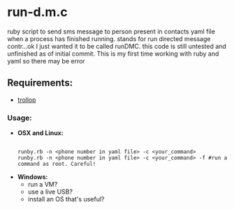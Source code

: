 # run-d.m.c
  ruby script to send sms message to person present in contacts yaml file when a process has finished running. stands for run directed message contr...ok I just wanted it to be called runDMC. this code is still untested and unfinished as of initial commit. This is my first time working with ruby and yaml so there may be error

## Requirements:
- [trollop](https://github.com/ManageIQ/trollop)

### Usage:
  - **OSX and Linux:**<br>
    ```shell
    
    runby.rb -n <phone number in yaml file> -c <your_command>
    runby.rb -n <phone number in yaml file> -c <your_command> -f #run a command as root. Careful!
    
    ```
  - **Windows:**
    - run a VM?
    - use a live USB?
    - install an OS that's useful?



